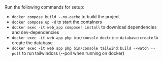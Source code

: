 Run the following commands for setup:

- ``docker compose build --no-cache`` to build the project
- ``docker compose up -d`` to start the containers
- ``docker exec -it web_app composer install`` to download dependencies and dev-dependencies
- ``docker exec -it web app php bin/console doctrine:database:create`` to create the database
- ``docker exec -it web app php bin/console tailwind:build --watch --poll`` to run tailwindcss (--poll when running on docker)